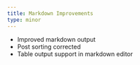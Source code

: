 ```yaml
---
title: Markdown Improvements
type: minor
---
```


*   Improved markdown output
*   Post sorting corrected
*    Table output support in markdown editor